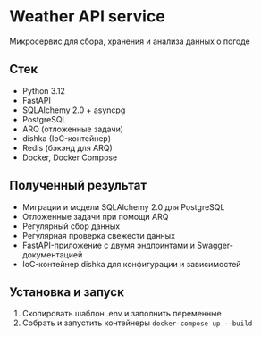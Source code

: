 # Weather API service

Микросервис для сбора, хранения и анализа данных о погоде

## Стек

- Python 3.12
- FastAPI
- SQLAlchemy 2.0 + asyncpg
- PostgreSQL
- ARQ (отложенные задачи)
- dishka (IoC-контейнер)
- Redis (бэкэнд для ARQ)
- Docker, Docker Compose

## Полученный результат

- Миграции и модели SQLAlchemy 2.0 для PostgreSQL
- Отложенные задачи при помощи ARQ
- Регулярный сбор данных
- Регулярная проверка свежести данных
- FastAPI-приложение с двумя эндпоинтами и Swagger-документацией
- IoC-контейнер dishka для конфигурации и зависимостей

## Установка и запуск
1. Скопировать шаблон .env и заполнить переменные
2. Собрать и запустить контейнеры `docker-compose up --build`